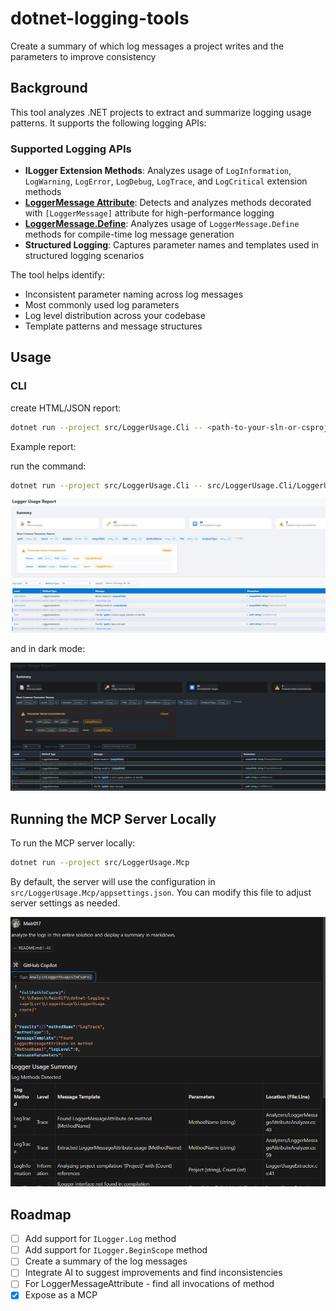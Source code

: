 # dotnet-logging-tools

Create a summary of which log messages a project writes and the parameters to improve consistency

## Background

This tool analyzes .NET projects to extract and summarize logging usage patterns. It supports the following logging APIs:

### Supported Logging APIs

- **ILogger Extension Methods**: Analyzes usage of `LogInformation`, `LogWarning`, `LogError`, `LogDebug`, `LogTrace`, and `LogCritical` extension methods
- **[LoggerMessage Attribute](https://learn.microsoft.com/en-us/dotnet/core/extensions/logger-message-generator)**: Detects and analyzes methods decorated with `[LoggerMessage]` attribute for high-performance logging
- **[LoggerMessage.Define](https://learn.microsoft.com/en-us/dotnet/api/microsoft.extensions.logging.loggermessage)**: Analyzes usage of `LoggerMessage.Define` methods for compile-time log message generation
- **Structured Logging**: Captures parameter names and templates used in structured logging scenarios

The tool helps identify:

- Inconsistent parameter naming across log messages
- Most commonly used log parameters
- Log level distribution across your codebase
- Template patterns and message structures

## Usage

### CLI

create HTML/JSON report:

```bash
dotnet run --project src/LoggerUsage.Cli -- <path-to-your-sln-or-csproj> <output-file-name>.<html/json>
```

Example report:

run the command:
```bash
dotnet run --project src/LoggerUsage.Cli -- src/LoggerUsage.Cli/LoggerUsage.Cli.csproj report.html
```

![Logger Usage Report in light mode, showing summary cards, most common parameter names, and parameter name inconsistencies, with a light background and dark text for accessibility.](assets/report-light.png)

and in dark mode:

![Logger Usage Report in dark mode, showing summary cards, most common parameter names, and parameter name inconsistencies, with a dark background and light text for accessibility.](assets/report-dark.png)

## Running the MCP Server Locally

To run the MCP server locally:

```bash
dotnet run --project src/LoggerUsage.Mcp
```

By default, the server will use the configuration in `src/LoggerUsage.Mcp/appsettings.json`. You can modify this file to adjust server settings as needed.

![alt text](assets/mcp.png)

## Roadmap

- [ ] Add support for `ILogger.Log` method
- [ ] Add support for `ILogger.BeginScope` method
- [ ] Create a summary of the log messages
- [ ] Integrate AI to suggest improvements and find inconsistencies
- [ ] For LoggerMessageAttribute - find all invocations of method
- [x] Expose as a MCP
